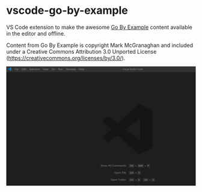 # vscode-go-by-example

VS Code extension to make the awesome [Go By Example](https://gobyexample.com) content available in the editor and offline.

Content from Go By Example is copyright Mark McGranaghan and included under a Creative Commons Attribution 3.0 Unported License (https://creativecommons.org/licenses/by/3.0/).

![example of extension in action](./docs/example.gif)

